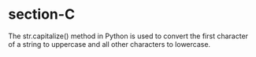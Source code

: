 # section-C
The str.capitalize() method in Python is used to convert the first character of a string to uppercase and all other characters to lowercase. 
